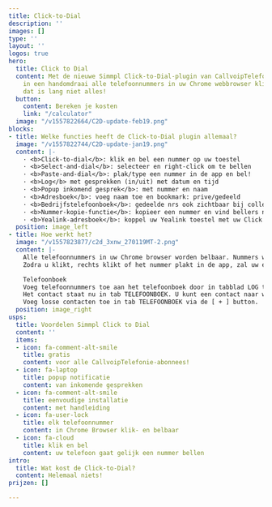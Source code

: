 ```yaml
---
title: Click-to-Dial
description: ''
images: []
type: ''
layout: ''
logos: true
hero:
  title: Click to Dial
  content: Met de nieuwe Simmpl Click-to-Dial-plugin van CallvoipTelefonie maakt u
    in een handomdraai alle telefoonnummers in uw Chrome webbrowser klikbaar. Maar
    dat is lang niet alles!
  button:
    content: Bereken je kosten
    link: "/calculator"
  image: "/v1557822664/C2D-update-feb19.png"
blocks:
- title: Welke functies heeft de Click-to-Dial plugin allemaal?
  image: "/v1557822744/C2D-update-jan19.png"
  content: |-
    · <b>Click-to-dial</b>: klik en bel een nummer op uw toestel
    · <b>Select-and-dial</b>: selecteer en right-click om te bellen
    · <b>Paste-and-dial</b>: plak/type een nummer in de app en bel!
    · <b>Log</b> met gesprekken (in/uit) met datum en tijd
    · <b>Popup inkomend gesprek</b>: met nummer en naam
    · <b>Adresboek</b>: voeg naam toe en bookmark: prive/gedeeld
    · <b>Bedrijfstelefoonboek</b>: gedeelde nrs ook zichtbaar bij collega’s
    · <b>Nummer-kopie-functie</b>: kopieer een nummer en vind bellers nog sneller in uw CRM!
    · <b>Yealink-adresboek</b>: koppel uw Yealink toestel met uw Click to Dial adresboek!
  position: image_left
- title: Hoe werkt het?
  image: "/v1557823877/c2d_3xnw_270119MT-2.png"
  content: |-
    Alle telefoonnummers in uw Chrome browser worden belbaar. Nummers worden getoond met een groen hoorntje of u kunt ze rechts-klikken of kopieren ien plakken in de Click to Dial app.
    Zodra u klikt, rechts klikt of het nummer plakt in de app, zal uw eigen telefoon direct overgaan. Zodra u de hoorn opneemt, zal uw telefoon starten met bellen naar het nummer waarop u klikte. Hierdoor hoeft u zelf geen telefoonnummers meer in te toetsen: geen fouten, geen bril op zetten, geen tijdverlies: gewoon snel en simmpl bellen!

    Telefoonboek
    Voeg telefoonnummers toe aan het telefoonboek door in tabblad LOG te klikken op het STER-icoon te klikken. Geef het contact een naam en het staat in uw adresboek.
    Het contact staat nu in tab TELEFOONBOEK. U kunt een contact naar wens PRIVE of GEDEELD maken door op het icoon (één of meer poppetjes) te klikken.
    Voeg losse contacten toe in tab TELEFOONBOEK via de [ + ] button.
  position: image_right
usps:
  title: Voordelen Simmpl Click to Dial
  content: ''
  items:
  - icon: fa-comment-alt-smile
    title: gratis
    content: voor alle CallvoipTelefonie-abonnees!
  - icon: fa-laptop
    title: popup notificatie
    content: van inkomende gesprekken
  - icon: fa-comment-alt-smile
    title: eenvoudige installatie
    content: met handleiding
  - icon: fa-user-lock
    title: elk telefoonnummer
    content: in Chrome Browser klik- en belbaar
  - icon: fa-cloud
    title: klik en bel
    content: uw telefoon gaat gelijk een nummer bellen
intro:
  title: Wat kost de Click-to-Dial?
  content: Helemaal niets!
prijzen: []

---
```

